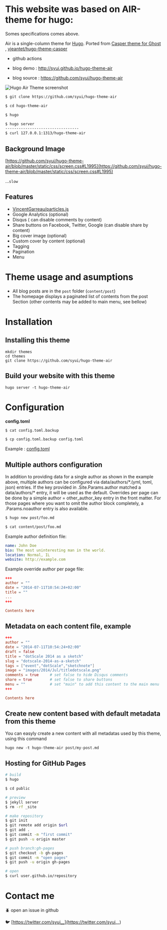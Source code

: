 # This website was based on AIR-theme for hugo:

Somes specifications comes above.

Air is a single-column theme for [Hugo](http://gohugo.io/).
Ported from [Casper theme for Ghost ](https://github.com/TryGhost/Casper), [vjeantet/hugo-theme-casper](https://github.com/vjeantet/hugo-theme-casper)

- github actions

- blog demo : http://syui.github.io/hugo-theme-air

- blog source : https://github.com/syui/hugo-theme-air

![Hugo Air Theme screenshot](https://raw.githubusercontent.com/syui/hugo-theme-air/master/images/screen.gif)

```bash
$ git clone https://github.com/syui/hugo-theme-air

$ cd hugo-theme-air

$ hugo

$ hugo server
---------------------------------
$ curl 127.0.0.1:1313/hugo-theme-air 
```
## Background Image

[https://github.com/syui/hugo-theme-air/blob/master/static/css/screen.css#L1995](https://github.com/syui/hugo-theme-air/blob/master/static/css/screen.css#L1995)

...`slow`

## Features

* [VincentGarreau/particles.js](https://github.com/VincentGarreau/particles.js/)
* Google Analytics (optional)
* Disqus ( can disable comments by content)
* Share buttons on Facebook, Twitter, Google (can disable share by content)
* Big cover image (optional)
* Custom cover by content (optional)
* Tagging
* Pagination
* Menu

# Theme usage and asumptions
* All blog posts are in the ```post``` folder (```content/post```)
* The homepage displays a paginated list of contents from the post Section (other contents may be added to main menu, see bellow)

# Installation

## Installing this theme

    mkdir themes
    cd themes
    git clone https://github.com/syui/hugo-theme-air

## Build your website with this theme

    hugo server -t hugo-theme-air

# Configuration

**config.toml**

``` bash
$ cat config.toml.backup

$ cp config.toml.backup config.toml
```

Example : [config.toml](https://github.com/syui/hugo-theme-air/blob/master/config.toml.backup)

## Multiple authors configuration

In addition to providing data for a single author as shown in the example above, multiple authors
can be configured via data/authors/\*.(yml, toml, json) entries. If the key provided in
.Site.Params.author matched a data/authors/\* entry, it will be used as the default. Overrides
per page can be done by a simple author = other_author_key entry in the front matter. For those
pages where you want to omit the author block completely, a .Params.noauthor entry is also
available.

``` bash
$ hugo new post/foo.md

$ cat content/post/foo.md
```

Example author definition file:


``` yml
name: John Doe
bio: The most uninteresting man in the world.
location: Normal, IL
website: http://example.com

```

Example override author per page file:
``` toml
+++
author = ""
date = "2014-07-11T10:54:24+02:00"
title = ""
...
+++

Contents here

```

## Metadata on each content file, example

``` toml
+++
author = ""
date = "2014-07-11T10:54:24+02:00"
draft = false
title = "dotScale 2014 as a sketch"
slug = "dotscale-2014-as-a-sketch"
tags = ["event","dotScale","sketchnote"]
image = "images/2014/Jul/titledotscale.png"
comments = true     # set false to hide Disqus comments
share = true        # set false to share buttons
menu = ""           # set "main" to add this content to the main menu
+++

Contents here
```

## Create new content based with default metadata from this theme
You can easyly create a new content with all metadatas used by this theme, using this command 
```
hugo new -t hugo-theme-air post/my-post.md
```
## Hosting for GitHub Pages

```bash
# build
$ hugo 

$ cd public

# preview
$ jekyll server
$ rm -rf _site

# make repository
$ git init
$ git remote add origin $url
$ git add .
$ git commit -m "first commit"
$ git push -u origin master

# push branch:gh-pages
$ git checkout -b gh-pages
$ git commit -m "open pages"
$ git push -u origin gh-pages

# open
$ curl user.github.io/repository
```


# Contact me

:beetle: open an issue in github

:bird: [https://twitter.com/syui__](https://twitter.com/syui__)

